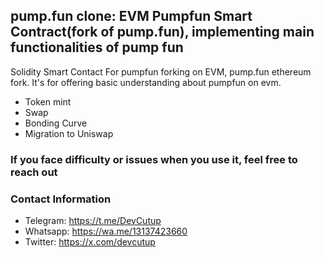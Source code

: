 ## pump.fun clone: EVM Pumpfun Smart Contract(fork of pump.fun), implementing main functionalities of pump fun
Solidity Smart Contact For pumpfun forking on EVM, pump.fun ethereum fork.
It's for offering basic understanding about pumpfun on evm.
- Token mint
- Swap
- Bonding Curve
- Migration to Uniswap

### If you face difficulty or issues when you use it, feel free to reach out

### Contact Information
- Telegram: https://t.me/DevCutup
- Whatsapp: https://wa.me/13137423660
- Twitter: https://x.com/devcutup
